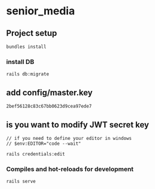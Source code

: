 # senior_media

## Project setup
```
bundles install
```
### install DB
```
rails db:migrate
```

## add config/master.key 

```
2bef56128c83c67bb0623d9cea97ede7
```

## is you want to modify JWT secret key

```
// if you need to define your editor in windows
// $env:EDITOR="code --wait"

rails credentials:edit
```




### Compiles and hot-reloads for development
```
rails serve
```

